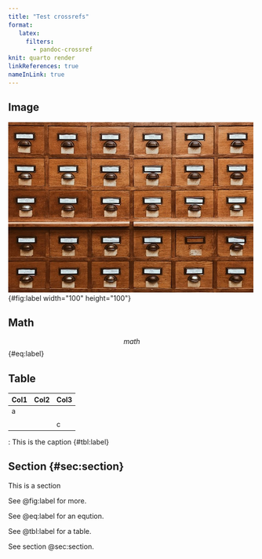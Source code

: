 ```yaml
---
title: "Test crossrefs"
format:
   latex:
     filters:
       - pandoc-crossref
knit: quarto render
linkReferences: true
nameInLink: true
---
```


## Image

![Caption](file.jpg){#fig:label width="100" height="100"}

## Math

$$ 
math 
$$ {#eq:label}

## Table

| Col1 | Col2 | Col3 |
|------|------|------|
|   a  |      |      |
|      |      |      |
|      |      |  c   |

:  This is the caption {#tbl:label}

## Section {#sec:section}

This is a section

See @fig:label for more.

See @eq:label for an eqution.

See @tbl:label for a table.

See section @sec:section.
